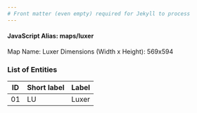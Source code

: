 ```yaml
---
# Front matter (even empty) required for Jekyll to process
---
```


#### JavaScript Alias: maps/luxer

Map Name: Luxer
Dimensions (Width x Height): 569x594





### List of Entities

ID | Short label | Label
---|---|---|
01|LU|Luxer


